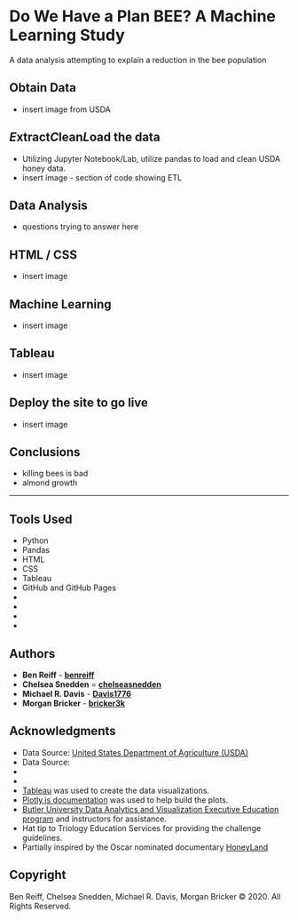 # Do We Have a Plan BEE? A Machine Learning Study
A data analysis attempting to explain a reduction in the bee population

## Obtain Data
- insert image from USDA

## *E*xtract*C*lean*L*oad the data
- Utilizing Jupyter Notebook/Lab, utilize pandas to load and clean USDA honey data.
- insert image - section of code showing ETL

## Data Analysis
- questions trying to answer here

## HTML / CSS
- insert image

## Machine Learning
- insert image

## Tableau
- insert image

## Deploy the site to go live
- insert image

## Conclusions
- killing bees is bad
- almond growth

- - -
## Tools Used

* Python
* Pandas
* HTML
* CSS
* Tableau
* GitHub and GitHub Pages
* 
* 
* 
* 


## Authors

* **Ben Reiff** - **[benreiff](https://github.com/benreiff)**
* **Chelsea Snedden** = **[chelseasnedden](https://github.com/chelseasnedden)**
* **Michael R. Davis** - **[Davis1776](https://github.com/Davis1776)**
* **Morgan Bricker** - **[bricker3k](https://github.com/benreiff)**


## Acknowledgments

* Data Source: [United States Department of Agriculture (USDA)](https://quickstats.nass.usda.gov/)
* Data Source:
* 
* 
* [Tableau](https://www.tableau.com/) was used to create the data visualizations.
* [Plotly.js documentation](https://plot.ly/javascript/) was used to help build the plots.
* [Butler University Data Analytics and Visualization Executive Education program](https://www.butler.edu/executive-education) and instructors for assistance.
* Hat tip to Triology Education Services for providing the challenge guidelines.
* Partially inspired by the Oscar nominated documentary [HoneyLand](https://www.imdb.com/title/tt8991268/)

## Copyright
Ben Reiff, Chelsea Snedden, Michael R. Davis, Morgan Bricker © 2020. All Rights Reserved.